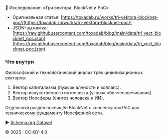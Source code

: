 🚀 Исследование: «Три вектора, BlockNet и PoC»

- Оригинальная статья: [https://toxadab.ru/works/tri-vektora-blocknet-poc/](https://toxadab.ru/works/tri-vektora-blocknet-poc/)
- JSON-выжимка: [https://raw.githubusercontent.com/toxadab/blog/main/data/tri_vect_blocknet_poc.json](https://raw.githubusercontent.com/toxadab/blog/main/data/tri_vect_blocknet_poc.json)

### Что внутри
Философский и технологический анализ трёх цивилизационных векторов:  
1. Вектор капитализма (пузырь алчности и коллапс).  
2. Вектор искусственного интеллекта (угроза обесчеловечивания).  
3. Вектор Ноосферы (синтез человека и ИИ).  

Отдельный раздел посвящён BlockNet с консенсусом PoC как техническому фундаменту Ноосферной сети.

▶ [Schema.org Dataset](https://schema.org/Dataset)

© 2025 · CC-BY-4.0